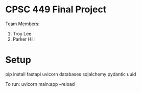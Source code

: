 # CPSC 449 Final Project

Team Members:

1. Troy Lee
2. Parker Hill

# Setup
pip install fastapi uvicorn databases sqlalchemy pydantic uuid

To run:
uvicorn main:app –reload
